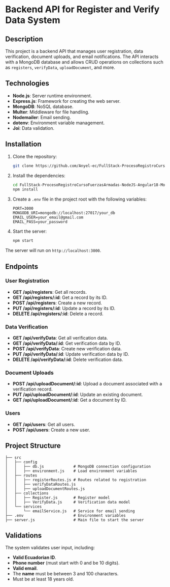 # Backend API for Register and Verify Data System

## Description

This project is a backend API that manages user registration, data verification, document uploads, and email notifications. The API interacts with a MongoDB database and allows CRUD operations on collections such as `registers`, `verifyData`, `uploadDocument`, and more.

## Technologies

- **Node.js**: Server runtime environment.
- **Express.js**: Framework for creating the web server.
- **MongoDB**: NoSQL database.
- **Multer**: Middleware for file handling.
- **Nodemailer**: Email sending.
- **dotenv**: Environment variable management.
- **Joi**: Data validation.

## Installation

1. Clone the repository:

    ```bash
    git clone https://github.com/Anyel-ec/FullStack-ProcesoRegistroCursoFuerzasArmadas-NodeJS-Angular18-MongoDB
    ```

2. Install the dependencies:

    ```bash
    cd FullStack-ProcesoRegistroCursoFuerzasArmadas-NodeJS-Angular18-MongoDB
    npm install
    ```

3. Create a `.env` file in the project root with the following variables:

    ```env
    PORT=3000
    MONGODB_URI=mongodb://localhost:27017/your_db
    EMAIL_USER=your_email@gmail.com
    EMAIL_PASS=your_password
    ```

4. Start the server:

    ```bash
    npm start
    ```

The server will run on `http://localhost:3000`.

## Endpoints

### User Registration

- **GET /api/registers**: Get all records.
- **GET /api/registers/:id**: Get a record by its ID.
- **POST /api/registers**: Create a new record.
- **PUT /api/registers/:id**: Update a record by its ID.
- **DELETE /api/registers/:id**: Delete a record.

### Data Verification

- **GET /api/verifyData**: Get all verification data.
- **GET /api/verifyData/:id**: Get verification data by ID.
- **POST /api/verifyData**: Create new verification data.
- **PUT /api/verifyData/:id**: Update verification data by ID.
- **DELETE /api/verifyData/:id**: Delete verification data.

### Document Uploads

- **POST /api/uploadDocument/:id**: Upload a document associated with a verification record.
- **PUT /api/uploadDocument/:id**: Update an existing document.
- **GET /api/uploadDocument/:id**: Get a document by ID.

### Users

- **GET /api/users**: Get all users.
- **POST /api/users**: Create a new user.

## Project Structure

```
├── src
│   ├── config
│   │   ├── db.js             # MongoDB connection configuration
│   │   ├── environment.js    # Load environment variables
│   ├── routes
│   │   ├── registerRoutes.js # Routes related to registration
│   │   ├── verifyDataRoutes.js
│   │   ├── uploadDocumentRoutes.js
│   ├── collections
│   │   ├── Register.js       # Register model
│   │   ├── VerifyData.js     # Verification data model
│   └── services
│       └── emailService.js   # Service for email sending
├── .env                      # Environment variables
├── server.js                 # Main file to start the server
```

## Validations

The system validates user input, including:
- **Valid Ecuadorian ID**.
- **Phone number** (must start with 0 and be 10 digits).
- **Valid email**.
- The **name** must be between 3 and 100 characters.
- Must be at least 18 years old.
